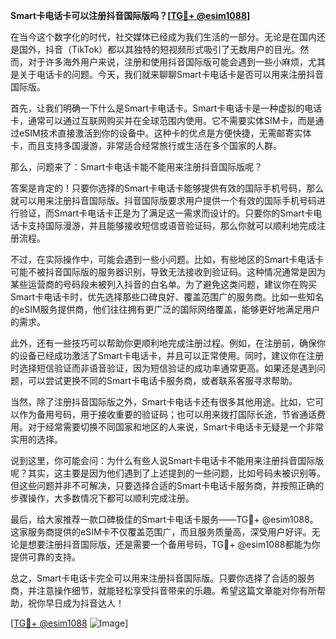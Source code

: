 **Smart卡电话卡可以注册抖音国际版吗？[[TG💪+ @esim1088](https://t.me/s/esim1088)]**

在当今这个数字化的时代，社交媒体已经成为我们生活的一部分。无论是在国内还是国外，抖音（TikTok）都以其独特的短视频形式吸引了无数用户的目光。然而，对于许多海外用户来说，注册和使用抖音国际版可能会遇到一些小麻烦，尤其是关于电话卡的问题。今天，我们就来聊聊Smart卡电话卡是否可以用来注册抖音国际版。

首先，让我们明确一下什么是Smart卡电话卡。Smart卡电话卡是一种虚拟的电话卡，通常可以通过互联网购买并在全球范围内使用。它不需要实体SIM卡，而是通过eSIM技术直接激活到你的设备中。这种卡的优点是方便快捷，无需邮寄实体卡，而且支持多国漫游，非常适合经常旅行或生活在多个国家的人群。

那么，问题来了：Smart卡电话卡能不能用来注册抖音国际版呢？

答案是肯定的！只要你选择的Smart卡电话卡能够提供有效的国际手机号码，那么就可以用来注册抖音国际版。抖音国际版要求用户提供一个有效的国际手机号码进行验证，而Smart卡电话卡正是为了满足这一需求而设计的。只要你的Smart卡电话卡支持国际漫游，并且能够接收短信或语音验证码，那么你就可以顺利地完成注册流程。

不过，在实际操作中，可能会遇到一些小问题。比如，有些地区的Smart卡电话卡可能不被抖音国际版的服务器识别，导致无法接收到验证码。这种情况通常是因为某些运营商的号码段未被列入抖音的白名单。为了避免这类问题，建议你在购买Smart卡电话卡时，优先选择那些口碑良好、覆盖范围广的服务商。比如一些知名的eSIM服务提供商，他们往往拥有更广泛的国际网络覆盖，能够更好地满足用户的需求。

此外，还有一些技巧可以帮助你更顺利地完成注册过程。例如，在注册前，确保你的设备已经成功激活了Smart卡电话卡，并且可以正常使用。同时，建议你在注册时选择短信验证而非语音验证，因为短信验证的成功率通常更高。如果还是遇到问题，可以尝试更换不同的Smart卡电话卡服务商，或者联系客服寻求帮助。

当然，除了注册抖音国际版之外，Smart卡电话卡还有很多其他用途。比如，它可以作为备用号码，用于接收重要的验证码；也可以用来拨打国际长途，节省通话费用。对于经常需要切换不同国家和地区的人来说，Smart卡电话卡无疑是一个非常实用的选择。

说到这里，你可能会问：为什么有些人说Smart卡电话卡不能用来注册抖音国际版呢？其实，这主要是因为他们遇到了上述提到的一些问题，比如号码未被识别等。但这些问题并非不可解决，只要选择合适的Smart卡电话卡服务商，并按照正确的步骤操作，大多数情况下都可以顺利完成注册。

最后，给大家推荐一款口碑极佳的Smart卡电话卡服务——TG💪+ @esim1088。这家服务商提供的eSIM卡不仅覆盖范围广，而且服务质量高，深受用户好评。无论是想要注册抖音国际版，还是需要一个备用号码，TG💪+ @esim1088都能为你提供可靠的支持。

总之，Smart卡电话卡完全可以用来注册抖音国际版。只要你选择了合适的服务商，并注意操作细节，就能轻松享受抖音带来的乐趣。希望这篇文章能对你有所帮助，祝你早日成为抖音达人！

[[TG💪+ @esim1088](https://t.me/s/esim1088) ![Image](https://i.postimg.cc/4NQfJmqS/Snipaste-2025-05-13-00-14-12.png)]